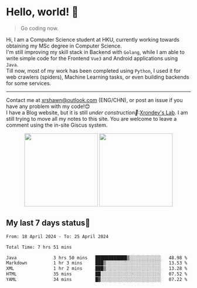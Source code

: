 # Hello, world! 🥰
> Go coding now.
  
Hi, I am a Computer Science student at HKU, currently working towards obtaining my MSc degree in Computer Science.  
I'm still improving my skill stack in Backend with `Golang`, while I am able to write simple code for the Frontend `Vue3` and Android applications using `Java`.  
Till now, most of my work has been completed using `Python`, I used it for web crawlers (spiders), Machine Learning tasks, or even building backends for some services.

-------
Contact me at xrshawn@outlook.com (ENG/CHN), or post an issue if you have any problem with my code!😊  
I have a Blog website, but it is still *under construction🚧*:[Xrondev's Lab](http://lab.xrondev.top/). I am still trying to move all my notes to this site. You are welcome to leave a comment using the in-site Giscus system.

<div align="center">
<div><img src="https://github-readme-stats.vercel.app/api?username=Xrondev&count_private=true" height="200px"/> <img src="https://github-readme-stats.vercel.app/api/top-langs/?username=Xrondev" height="200px"/></div>
</div>
<div align="center"></div>  

## My last 7 days status🧐

<!--START_SECTION:waka-->

```txt
From: 18 April 2024 - To: 25 April 2024

Total Time: 7 hrs 51 mins

Java              3 hrs 50 mins   ████████████▒░░░░░░░░░░░░   48.98 %
Markdown          1 hr 3 mins     ███▒░░░░░░░░░░░░░░░░░░░░░   13.53 %
XML               1 hr 2 mins     ███▒░░░░░░░░░░░░░░░░░░░░░   13.28 %
HTML              35 mins         ██░░░░░░░░░░░░░░░░░░░░░░░   07.52 %
YAML              34 mins         █▓░░░░░░░░░░░░░░░░░░░░░░░   07.22 %
```

<!--END_SECTION:waka-->

